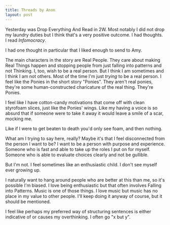 ```yaml
---
title: Threads by Anon
layout: post
---
```


Yesterday was Drop Everything And Read in 2W. Most notably I did not drop my laundry duties but I think that's a very positive outcome. I had thoughts. I read *Infomocracy*.

I had one thought in particular that I liked enough to send to Amy.

The main characters in the story are Real People. They care about making Real Things happen and stopping people from just falling into patterns and not Thinking. I, too, wish to be a real person. But I think I am sometimes and I think I am not others. Most of the time I'm just *trying* to be a real person. I feel like the Ponies in the short story "Ponies". They aren't real ponies, they're some human-constructed charicature of the real thing. They're Ponies.

I feel like I have cotton-candy motivations that come off with clean styrofoam slices, just like the Ponies' wings. Like my having a voice is so absurd that if someone were to take it away it would leave a smile of a scar, mocking me.

Like if I were to get beaten to death you'd only see foam, and then nothing.

What am I trying to say here, really? Maybe it's that I feel disconnected from the person I want to be? I want to be a person with purpose and experience. Someone who is fast and able to take up the roles I put on for myself. Someone who is able to evaluate choices clearly and not be gullible.

But I'm not. I feel sometimes like an enthusiastic child. I don't see myself ever growing up.

I naturally want to hang around people who are better at this than me, so it's possible I'm biased. I love being enthusiastic but that often involves Falling into Patterns. Music is one of those things. I love music but music has no place in my value to other people. I'll keep doing it anyway of course, but it should be mentioned.

I feel like perhaps my preferred way of structuring sentences is either indicative of or causes my overthinking. I often go "x but y".
